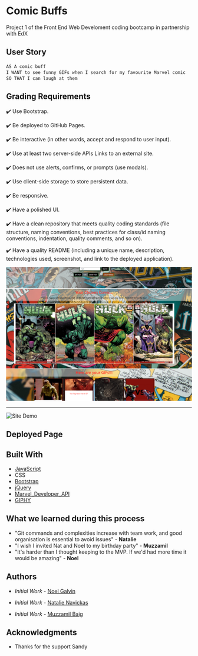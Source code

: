 # Comic Buffs
Project 1 of the Front End Web Develoment coding bootcamp in partnership with EdX

## User Story

```
AS A comic buff
I WANT to see funny GIFs when I search for my favourite Marvel comic
SO THAT I can laugh at them
```

## Grading Requirements

✔️ Use Bootstrap.

✔️ Be deployed to GitHub Pages.

✔️ Be interactive (in other words, accept and respond to user input).

✔️ Use at least two server-side APIs Links to an external site.

✔️ Does not use alerts, confirms, or prompts (use modals).

✔️ Use client-side storage to store persistent data.

✔️ Be responsive.

✔️ Have a polished UI.

✔️ Have a clean repository that meets quality coding standards (file structure, naming conventions, best practices for class/id naming conventions, indentation, quality comments, and so on).

✔️ Have a quality README (including a unique name, description, technologies used, screenshot, and link to the deployed application).


![Screenshot of the desired webpage appearance](./assets/images/functionality-screenshot.PNG)

---

![Site Demo](./assets/images/siteDemo.gif)


## Deployed Page

## Built With

* [JavaScript](https://www.javascript.com/)
* CSS
* [Bootstrap](https://getbootstrap.com/)
* [jQuery](https://jquery.com/)
* [Marvel_Developer_API](https://developer.marvel.com/)
* [GIPHY](https://developers.giphy.com/explorer/)

## What we learned during this process

* "Git commands and complexities increase with team work, and good organisation is essential to avoid issues" - **Natalie**
* "I wish I invited Nat and Noel to my birthday party" - **Muzzamil**
* "It's harder than I thought keeping to the MVP. If we'd had more time it would be amazing" - **Noel**

## Authors

* *Initial Work* - [Noel Galvin](https://github.com/ngalvin1991)

* *Initial Work* - [Natalie Navickas](https://github.com/NNavickas)

* *Initial Work* - [Muzzamil Baig](https://github.com/mbzaig)

## Acknowledgments

* Thanks for the support Sandy
